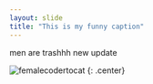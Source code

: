 ```yaml
---
layout: slide
title: "This is my funny caption"
---
```


men are trashhh
new update

![femalecodertocat](https://octodex.github.com/images/femalecodertocat.png)
{: .center}
